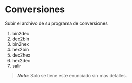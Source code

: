 # Conversiones

Subir el archivo de su programa de conversiones

1. bin2dec
2. dec2bin
3. bin2hex
4. hex2bin
5. dec2hex
6. hex2dec
7. salir

> __*Nota*__: Solo se tiene este enunciado sin mas detalles.